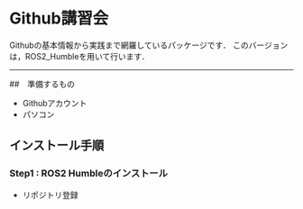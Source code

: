 # Github講習会
Githubの基本情報から実践まで網羅しているパッケージです．
このバージョンは，ROS2_Humbleを用いて行います．

---

##　準備するもの
- Githubアカウント
- パソコン
  
## インストール手順
### Step1 : ROS2 Humbleのインストール
- リポジトリ登録




